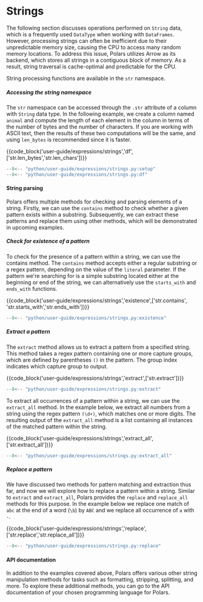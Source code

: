 # Strings

The following section discusses operations performed on `String` data, which is a frequently used `DataType` when working with `DataFrames`. However, processing strings can often be inefficient due to their unpredictable memory size, causing the CPU to access many random memory locations. To address this issue, Polars utilizes Arrow as its backend, which stores all strings in a contiguous block of memory. As a result, string traversal is cache-optimal and predictable for the CPU.

String processing functions are available in the `str` namespace.

##### Accessing the string namespace

The `str` namespace can be accessed through the `.str` attribute of a column with `String` data type. In the following example, we create a column named `animal` and compute the length of each element in the column in terms of the number of bytes and the number of characters. If you are working with ASCII text, then the results of these two computations will be the same, and using `len_bytes` is recommended since it is faster.

{{code_block('user-guide/expressions/strings','df',['str.len_bytes','str.len_chars'])}}

```python exec="on" result="text" session="user-guide/strings"
--8<-- "python/user-guide/expressions/strings.py:setup"
--8<-- "python/user-guide/expressions/strings.py:df"
```

#### String parsing

Polars offers multiple methods for checking and parsing elements of a string. Firstly, we can use the `contains` method to check whether a given pattern exists within a substring. Subsequently, we can extract these patterns and replace them using other methods, which will be demonstrated in upcoming examples.

##### Check for existence of a pattern

To check for the presence of a pattern within a string, we can use the contains method. The `contains` method accepts either a regular substring or a regex pattern, depending on the value of the `literal` parameter. If the pattern we're searching for is a simple substring located either at the beginning or end of the string, we can alternatively use the `starts_with` and `ends_with` functions.

{{code_block('user-guide/expressions/strings','existence',['str.contains', 'str.starts_with','str.ends_with'])}}

```python exec="on" result="text" session="user-guide/strings"
--8<-- "python/user-guide/expressions/strings.py:existence"
```

##### Extract a pattern

The `extract` method allows us to extract a pattern from a specified string. This method takes a regex pattern containing one or more capture groups, which are defined by parentheses `()` in the pattern. The group index indicates which capture group to output.

{{code_block('user-guide/expressions/strings','extract',['str.extract'])}}

```python exec="on" result="text" session="user-guide/strings"
--8<-- "python/user-guide/expressions/strings.py:extract"
```

To extract all occurrences of a pattern within a string, we can use the `extract_all` method. In the example below, we extract all numbers from a string using the regex pattern `(\d+)`, which matches one or more digits. The resulting output of the `extract_all` method is a list containing all instances of the matched pattern within the string.

{{code_block('user-guide/expressions/strings','extract_all',['str.extract_all'])}}

```python exec="on" result="text" session="user-guide/strings"
--8<-- "python/user-guide/expressions/strings.py:extract_all"
```

##### Replace a pattern

We have discussed two methods for pattern matching and extraction thus far, and now we will explore how to replace a pattern within a string. Similar to `extract` and `extract_all`, Polars provides the `replace` and `replace_all` methods for this purpose. In the example below we replace one match of `abc` at the end of a word (`\b`) by `ABC` and we replace all occurrence of `a` with `-`.

{{code_block('user-guide/expressions/strings','replace',['str.replace','str.replace_all'])}}

```python exec="on" result="text" session="user-guide/strings"
--8<-- "python/user-guide/expressions/strings.py:replace"
```

#### API documentation

In addition to the examples covered above, Polars offers various other string manipulation methods for tasks such as formatting, stripping, splitting, and more. To explore these additional methods, you can go to the API documentation of your chosen programming language for Polars.
